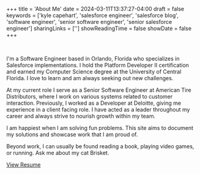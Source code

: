 +++
title = 'About Me'
date = 2024-03-11T13:37:27-04:00
draft = false
keywords = ['kyle capehart', 'salesforce engineer', 'salesforce blog', 'software engineer', 'senior software engineer', 'senior salesforce engineer']
sharingLinks = ['']
showReadingTime = false
showDate = false
+++

<br/>

I'm a Software Engineer based in Orlando, Florida who specializes in Salesforce implementations. I hold the Platform Developer II certification and earned my Computer Science degree at the University of Central Florida. I love to learn and am always seeking out new challenges.

At my current role I serve as a Senior Software Engineer at American Tire Distributors, where I work on various systems related to customer interaction. Previously, I worked as a Developer at Deloitte, giving me experience in a client facing role. I have acted as a leader throughout my career and always strive to nourish growth within my team.

I am happiest when I am solving fun problems. This site aims to document my solutions and showcase work that I am proud of.

Beyond work, I can usually be found reading a book, playing video games, or running. Ask me about my cat Brisket.

[View Resume](../Kyle_Capehart_Resume_20240603.pdf)